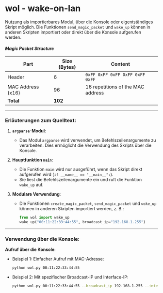 # wol - wake-on-lan

Nutzung als importierbares Modul, über die Konsole oder eigentständiges Skript möglich. Die Funktionen `send_magic_packet` und `wake_up` können in anderen Skripten importiert oder direkt über die Konsole aufgerufen werden.

#### ***Magic Packet Structure***
| Part             | Size (Bytes) | Content                                  |
|------------------|--------------|------------------------------------------|
| Header           | 6            | `0xFF 0xFF 0xFF 0xFF 0xFF 0xFF`         |
| MAC Address (x16)| 96           | 16 repetitions of the MAC address        |
| **Total**        | **102**      |                                          |

---

### **Erläuterungen zum Quelltext:**

1. **`argparse`-Modul**:
   - Das Modul `argparse` wird verwendet, um Befehlszeilenargumente zu verarbeiten. Dies ermöglicht die Verwendung des Skripts über die Konsole.

2. **Hauptfunktion `main`**:
   - Die Funktion `main` wird nur ausgeführt, wenn das Skript direkt aufgerufen wird (`if __name__ == "__main__":`).
   - Sie liest die Befehlszeilenargumente ein und ruft die Funktion `wake_up` auf.

3. **Modulare Verwendung**:
   - Die Funktionen `create_magic_packet`, `send_magic_packet` und `wake_up` können in anderen Skripten importiert werden, z. B.:
     ```python
     from wol import wake_up
     wake_up("00:11:22:33:44:55", broadcast_ip="192.168.1.255")
     ```

---

### **Verwendung über die Konsole:**

**Aufruf über die Konsole**:
   - Beispiel 1: Einfacher Aufruf mit MAC-Adresse:
     ```bash
     python wol.py 00:11:22:33:44:55
     ```
   - Beispiel 2: Mit spezifischer Broadcast-IP und Interface-IP:
     ```bash
     python wol.py 00:11:22:33:44:55 --broadcast_ip 192.168.1.255 --interface_ip 192.168.1.100
     ```
